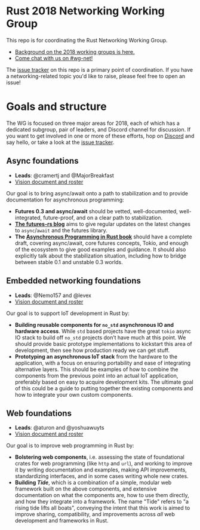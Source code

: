 # Rust 2018 Networking Working Group

This repo is for coordinating the Rust Networking Working Group. 

- [Background on the 2018 working groups is here.][working-groups]
- [Come chat with us on #wg-net!][discord]

The [issue tracker] on this repo is a primary point of coordination. If you have a networking-related topic you'd like to raise, please feel free to open an issue!

[working-groups]: https://internals.rust-lang.org/t/announcing-the-2018-domain-working-groups/6737
[discord]: https://discord.gg/rust-lang
[issue tracker]: https://github.com/rustasync/team/issues

# Goals and structure

The WG is focused on three major areas for 2018, each of which has a dedicated subgroup, pair of leaders, and Discord channel for discussion. If you want to get involved in one or more of these efforts, hop on [Discord][discord] and say hello, or take a look at the [issue tracker].

## Async foundations

- **Leads**: @cramertj and @MajorBreakfast
- [Vision document and roster](https://rustasync.github.io/team/async-foundations)

Our goal is to bring async/await onto a path to stabilization and to provide documentation for asynchronous programming:

  - **Futures 0.3 and async/await** should be vetted, well-documented, well-integrated, future-proof, and on a clear path to stabilization.
  - **[The futures-rs blog](https://rust-lang-nursery.github.io/futures-rs/)** aims to give regular updates on the latest changes to `async`/`await` and the futures library.
  - **The [Asynchronous Programming in Rust book](https://github.com/rust-lang/async-book)** should have a complete draft, covering async/await, core futures concepts, Tokio, and enough of the ecosystem to give good examples and guidance. It should also explicitly talk about the stabilization situation, including how to bridge between stable 0.1 and unstable 0.3 worlds.

## Embedded networking foundations 

- **Leads**: @Nemo157 and @levex
- [Vision document and roster](https://rustasync.github.io/team/embedded-foundations)

Our goal is to support IoT development in Rust by:

  - **Building reusable components for `no_std` asynchronous IO and hardware access**. While `std` based projects have the great `tokio` async IO stack to build off `no_std` projects don’t have much at this point. We should provide basic prototype implementations to kickstart this area of development, then see how production ready we can get stuff.
  - **Prototyping an asynchronous IoT stack** from the hardware to the application, with a focus on ensuring portability and ease of integrating alternative layers. This should be examples of how to combine the components from the previous point into an actual IoT application, preferably based on easy to acquire development kits. The ultimate goal of this could be a guide to putting together the existing components and how to integrate your own custom components.

## Web foundations

- **Leads**: @aturon and @yoshuawuyts
- [Vision document and roster](https://rustasync.github.io/team/web-foundations)

Our goal is to improve web programming in Rust by:

  - **Bolstering web components**, i.e. assessing the state of foundational crates for web programming (like `http` and `url`), and working to improve it by writing documentation and examples, making API improvements, standardizing interfaces, and in some cases writing whole new crates.
  - **Building _Tide_**, which is a combination of a simple, modular web framework built on the above components, and extensive documentation on what the components are, how to use them directly, and how they integrate into a framework. The name "Tide" refers to "a rising tide lifts all boats", conveying the intent that this work is aimed to improve sharing, compatibility, and improvements across *all* web development and frameworks in Rust.
